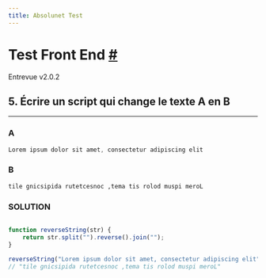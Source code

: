 ```yaml
---
title: Absolunet Test
---
```


# Test Front End [#](https://docs.google.com/document/d/1mURG0b29iJtbO4kfVlAEnshyOFawCPOZqvI9ODrwPwU/)

Entrevue v2.0.2

## 5. Écrire un script qui change le texte A en B

---

### A

```js
Lorem ipsum dolor sit amet, consectetur adipiscing elit
```

### B

```html
tile gnicsipida rutetcesnoc ,tema tis rolod muspi meroL
```

### SOLUTION

```javascript

function reverseString(str) {
    return str.split("").reverse().join("");
}

reverseString("Lorem ipsum dolor sit amet, consectetur adipiscing elit");
// "tile gnicsipida rutetcesnoc ,tema tis rolod muspi meroL"

```

